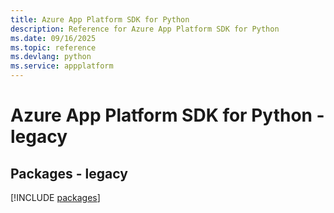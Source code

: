 ```yaml
---
title: Azure App Platform SDK for Python
description: Reference for Azure App Platform SDK for Python
ms.date: 09/16/2025
ms.topic: reference
ms.devlang: python
ms.service: appplatform
---
```

# Azure App Platform SDK for Python - legacy
## Packages - legacy
[!INCLUDE [packages](app-platform-index.md)]